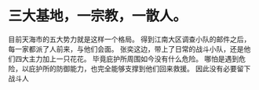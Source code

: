 # 三大基地，一宗教，一散人。
目前天海市的五大势力就是这样一个格局。
得到江南大区调查小队的邮件之后，每一家都派了人前来，与他们会面。
张奕这边，带上了日常的战斗小队，还是他们四大主力加上一只花花。
毕竟庇护所周围如今没有什么危险。
哪怕是遇到危险，以庇护所的防御能力，也完全能够支撑到他们回来救援。
因此没有必要留下战斗人

